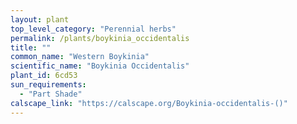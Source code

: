 ```yaml
---
layout: plant                                                              
top_level_category: "Perennial herbs"
permalink: /plants/boykinia_occidentalis
title: ""
common_name: "Western Boykinia"
scientific_name: "Boykinia Occidentalis"
plant_id: 6cd53
sun_requirements:
  - "Part Shade"
calscape_link: "https://calscape.org/Boykinia-occidentalis-()"
---
```


